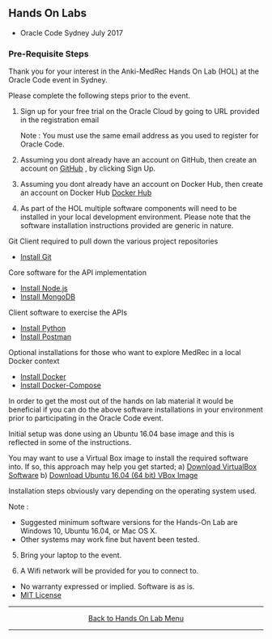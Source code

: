 ## Hands On Labs

- Oracle Code Sydney July 2017

### Pre-Requisite Steps

Thank you for your interest in the Anki-MedRec Hands On Lab (HOL) at the Oracle Code event in Sydney.

Please complete the following steps prior to the event.

1. Sign up for your free trial on the Oracle Cloud by going to URL provided in the registration email

   Note : You must use the same email address as you used to register for Oracle Code.


2. Assuming you dont already have an account on GitHub, then create an account on 
   [GitHub](https://github.com/) , by clicking Sign Up.

3. Assuming you dont already have an account on Docker Hub, then create an account on Docker Hub 
   [Docker Hub](https://cloud.docker.com/)

4. As part of the HOL multiple software components will need to be installed in your local development
   environment. Please note that the software installation instructions provided are generic in nature.

Git Client required to pull down the various project repositories

   - [Install Git](installgit.md)

Core software for the API implementation

   - [Install Node.js](installnodejs.md)
   - [Install MongoDB](installmongodb.md)

Client software to exercise the APIs

   - [Install Python](installpython.md)
   - [Install Postman](installpostman.md)

Optional installations for those who want to explore MedRec in a local Docker context

   - [Install Docker](installdocker.md)
   - [Install Docker-Compose](installdockercompose.md)

   In order to get the most out of the hands on lab material it would be beneficial if you can do the above 
   software installations in your environment prior to participating in the Oracle Code event.

   Initial setup was done using an Ubuntu 16.04 base image and this is reflected in some of the instructions.

   You may want to use a Virtual Box image to install the required software into.
   If so, this approach may help you get started;
   a) [Download VirtualBox Software](https://www.virtualbox.org/wiki/Downloads)
   b) [Download Ubuntu 16.04 (64 bit) VBox Image](http://www.osboxes.org/ubuntu/)
   
   Installation steps obviously vary depending on the operating system used.

   Note : 
   - Suggested minimum software versions for the Hands-On Lab are Windows 10, Ubuntu 16.04, 
   or Mac OS X. 
   - Other systems may work fine but havent been tested.

5. Bring your laptop to the event. 

6. A Wifi network will be provided for you to connect to.

* No warranty expressed or implied.  Software is as is.
* [MIT License](http://www.opensource.org/licenses/mit-license.html)

<hr />
<center>
<a href="../../handsonlabs" class="btn" >Back to Hands On Lab Menu</a>
<center />
<hr />


